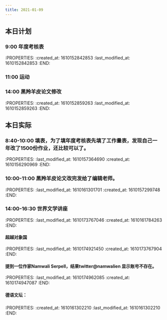 ```yaml
---
title: 2021-01-09
---
```


## 本日计划
### 9:00 年度考核表
:PROPERTIES:
:created_at: 1610152842853
:last_modified_at: 1610152842853
:END:
### 11:00 运动
### 14:00 黑羚羊皮论文修改
:PROPERTIES:
:created_at: 1610152859263
:last_modified_at: 1610152859263
:END:
## 本日实际
### 8:40-10:00 填表，为了填年度考核表先填了工作量表，发现自己一年改了1500份作业，还比较可以了。
:PROPERTIES:
:last_modified_at: 1610157364690
:created_at: 1610156290969
:END:
### 10:00-11:00 黑羚羊皮论文改完发给了编辑老师。
:PROPERTIES:
:last_modified_at: 1610161301701
:created_at: 1610157299748
:END:
### 14:00-16:30 世界文学讲座
:PROPERTIES:
:last_modified_at: 1610173767046
:created_at: 1610161784263
:END:
#### 超越对象国
:PROPERTIES:
:last_modified_at: 1610174921450
:created_at: 1610173767904
:END:
#### 提到一位作家Namwali Serpell，结果twitter@namwalien 显示账号不存在。
:PROPERTIES:
:last_modified_at: 1610174962085
:created_at: 1610174947087
:END:
#### 德语文坛：
#####
###
:PROPERTIES:
:created_at: 1610161302210
:last_modified_at: 1610161302210
:END:
